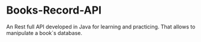 # Books-Record-API
An Rest full API developed in Java for learning and practicing. That allows to manipulate a book`s database.
